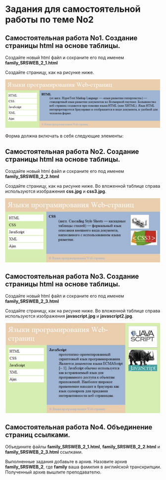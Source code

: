 # Задания для самостоятельной работы по теме No2

## Самостоятельная работа No1. Создание страницы html на основе таблицы.

Создайте новый html файл и сохраните его под именем **family_SRSWEB_2_1.html**

Создайте страницу, как на рисунке ниже.

<img src="images/result1.png" alt="Result" width="500">

Форма должна включать в себя следующие элементы:

## Самостоятельная работа No2. Создание страницы html на основе таблицы.

Создайте новый html файл и сохраните его под именем **family_SRSWEB_2_2.html**

Создайте страницу, как на рисунке ниже. Во вложенной таблице справа используются изображения **css.jpg** и **css3.jpg**.

<img src="images/result2.png" alt="Result" width="500">

## Самостоятельная работа No3. Создание страницы html на основе таблицы.

Создайте новый html файл и сохраните его под именем **family_SRSWEB_2_3.html**

Создайте страницу, как на рисунке ниже. Во вложенной таблице справа используются изображения **javascript.jpg** и **javascript2.jpg**.

<img src="images/result3.png" alt="Result" width="500">

## Самостоятельная работа No4. Объединение страниц ссылками.

Объедините файлы **family_SRSWEB_2_1.html**, **family_SRSWEB_2_2.html** и **family_SRSWEB_2_3.html** ссылками.

Выполненные задания добавьте в архив. Назовите архив **family_SRSWEB_2**, где **fаmilу** ваша фамилия в английской транскрипции. Полученный архив вышлите преподавателю.